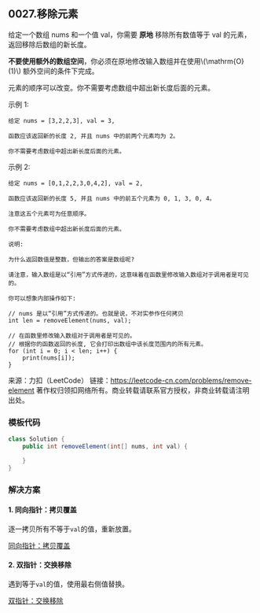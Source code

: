 <script src="https://cdn.bootcss.com/mathjax/2.7.7/MathJax.js?config=TeX-AMS-MML_HTMLorMML"></script>

## 0027.移除元素

给定一个数组 nums 和一个值 val，你需要 **原地** 移除所有数值等于 val 的元素，返回移除后数组的新长度。

**不要使用额外的数组空间**，你必须在原地修改输入数组并在使用\\(\mathrm{O}(1)\\) 额外空间的条件下完成。

元素的顺序可以改变。你不需要考虑数组中超出新长度后面的元素。

示例 1:

```
给定 nums = [3,2,2,3], val = 3,

函数应该返回新的长度 2, 并且 nums 中的前两个元素均为 2。

你不需要考虑数组中超出新长度后面的元素。
```

示例 2:

```
给定 nums = [0,1,2,2,3,0,4,2], val = 2,

函数应该返回新的长度 5, 并且 nums 中的前五个元素为 0, 1, 3, 0, 4。

注意这五个元素可为任意顺序。

你不需要考虑数组中超出新长度后面的元素。

说明:

为什么返回数值是整数，但输出的答案是数组呢?

请注意，输入数组是以“引用”方式传递的，这意味着在函数里修改输入数组对于调用者是可见的。

你可以想象内部操作如下:

// nums 是以“引用”方式传递的。也就是说，不对实参作任何拷贝
int len = removeElement(nums, val);

// 在函数里修改输入数组对于调用者是可见的。
// 根据你的函数返回的长度, 它会打印出数组中该长度范围内的所有元素。
for (int i = 0; i < len; i++) {
    print(nums[i]);
}
```

来源：力扣（LeetCode）
链接：https://leetcode-cn.com/problems/remove-element
著作权归领扣网络所有。商业转载请联系官方授权，非商业转载请注明出处。

### 模板代码

``` java
class Solution {
    public int removeElement(int[] nums, int val) {

    }
}
```

### 解决方案

#### 1. 同向指针：拷贝覆盖

逐一拷贝所有不等于`val`的值，重新放置。

[同向指针：拷贝覆盖](qu0027/solu1/Solution.java)

#### 2. 双指针：交换移除

遇到等于`val`的值，使用最右侧值替换。

[双指针：交换移除](qu0027/solu2/Solution.java)

